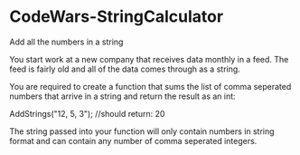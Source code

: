 # CodeWars-StringCalculator
Add all the numbers in a string

You start work at a new company that receives data monthly in a feed. The feed is 
fairly old and all of the data comes through as a string.

You are required to create a function that sums the list of comma seperated 
numbers that arrive in a string and return the result as an int:

AddStrings("12, 5, 3");  //should return: 20

The string passed into your function will only contain numbers in string format 
and can contain any number of comma seperated integers.
